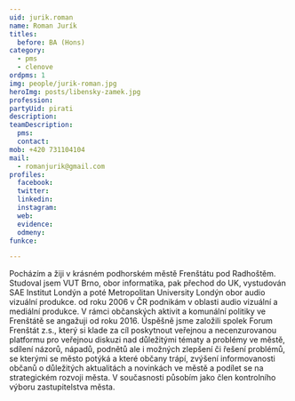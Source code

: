 ```yaml
---
uid: jurik.roman
name: Roman Jurík 
titles:
  before: BA (Hons)
category:
  - pms
  - clenove
ordpms: 1
img: people/jurik-roman.jpg
heroImg: posts/libensky-zamek.jpg
profession: 
partyUid: pirati
description: 
teamDescription:
  pms: 
  contact: 
mob: +420 731104104
mail:
  - romanjurik@gmail.com
profiles:
  facebook:  
  twitter:   
  linkedin:  
  instagram: 
  web:       
  evidence:  
  odmeny:    
funkce:

---
```


Pocházím a žiji v krásném podhorském městě Frenštátu pod Radhoštěm. Studoval jsem VUT Brno, obor informatika, pak přechod do UK, vystudován SAE Institut Londýn a poté Metropolitan University Londýn obor audio vizuální produkce. od roku 2006 v ČR podnikám v oblasti audio vizuální a mediální produkce. V rámci občanských aktivit a komunální politiky ve Frenštátě se angažuji od roku 2016. Úspěšně jsme založili spolek Forum Frenštát z.s., který si klade za cíl poskytnout veřejnou a necenzurovanou platformu pro veřejnou diskuzi nad důležitými tématy a problémy ve městě, sdílení názorů, nápadů, podnětů ale i možných zlepšení či řešení problémů, se kterými se město potýká a které občany trápí, zvýšení informovanosti občanů o důležitých aktualitách a novinkách ve městě a podílet se na strategickém rozvoji města. V současnosti působím jako člen kontrolního výboru zastupitelstva města.
